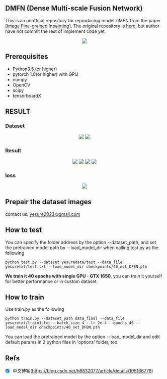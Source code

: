 ## DMFN (Dense Multi-scale Fusion Network)

This is an unoffical repository for reproducing model DMFN from the paper [[Image Fine-grained Inpainting]](https://arxiv.org/abs/2002.02609). The original repository is [here](https://github.com/Zheng222/DMFN), but author have not commit the rest of implement code yet. 

<p align="center">
  <img src="imgs/DMFN.png">
</p>

## Prerequisites
- Python3.5 (or higher)
- pytorch 1.0(or higher) with GPU
- numpy
- OpenCV
- scipy
- tensorboardX


## RESULT

### Dataset
<p align="center">
  <img src="imgs/image9.png">
  <img src="imgs/image11.png">

</p>

### Result
<p align="center">
  <img src="imgs/image14.png">
  <img src="imgs/image8.png">
  <img src="imgs/image10.png">
  <img src="imgs/image16.png">
</p>

### loss
<p align="center">
  <img src="imgs/loss_curve.png">
</p>

## Prepair the dataset images
contact us: yesure2023@gmail.com

## How to test

You can specify the folder address by the option --dataset_path, and set the pretrained model path by --load_model_dir when calling test.py as the following

```
python test.py --dataset yesuredata/test --data_file yesuretxt/test.txt --load_model_dir checkpoints/40_net_DFBN.pth
```
**We train it 40 epochs with single GPU - GTX 1650**, you can train it yourself for better performance or in custom dataset.

## How to train
Use train.py as the following 
```
python train.py --dataset_path data_final --data_file yesuretxt/train1.txt --batch_size 4 --lr 2e-4 --epochs 40 --load_model_dir checkpoints/40_net_DFBN.pth
```
You can load the pretrained model by the option --load_model_dir and edit default params in 2 python files in 'options' folder, too.

## Refs

- [x] 中文博客(https://blog.csdn.net/h8832077/article/details/105166776)
